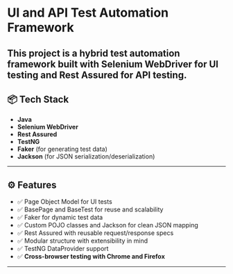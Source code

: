 # UI and API Test Automation Framework

This project is a hybrid test automation framework built with **Selenium WebDriver** for UI testing and **Rest Assured** for API testing. 
---

## 📦 Tech Stack

- **Java**
- **Selenium WebDriver**
- **Rest Assured**
- **TestNG**
- **Faker** (for generating test data)
- **Jackson** (for JSON serialization/deserialization)

---
## ⚙️ Features

- ✅ Page Object Model for UI tests
- ✅ BasePage and BaseTest for reuse and scalability
- ✅ Faker for dynamic test data
- ✅ Custom POJO classes and Jackson for clean JSON mapping
- ✅ Rest Assured with reusable request/response specs
- ✅ Modular structure with extensibility in mind
- ✅ TestNG DataProvider support
- ✅ **Cross-browser testing with Chrome and Firefox**

---





